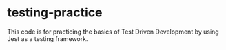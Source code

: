 # testing-practice
This code is for practicing the basics of Test Driven Development by using Jest as a testing framework.
